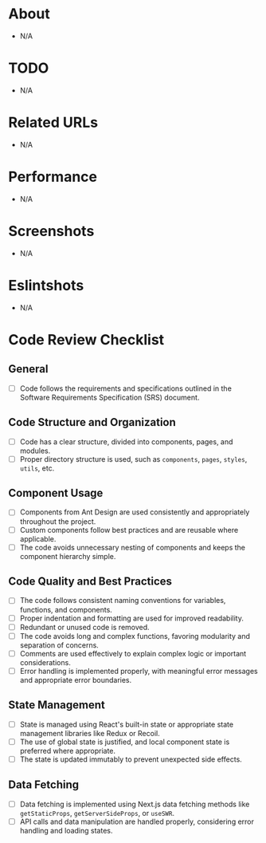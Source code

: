 # About

- N/A

# TODO

- N/A

# Related URLs

- N/A

# Performance

- N/A

# Screenshots

- N/A

# Eslintshots

- N/A

# Code Review Checklist

## General

- [ ] Code follows the requirements and specifications outlined in the Software Requirements Specification (SRS) document.

## Code Structure and Organization

- [ ] Code has a clear structure, divided into components, pages, and modules.
- [ ] Proper directory structure is used, such as `components`, `pages`, `styles`, `utils`, etc.

## Component Usage

- [ ] Components from Ant Design are used consistently and appropriately throughout the project.
- [ ] Custom components follow best practices and are reusable where applicable.
- [ ] The code avoids unnecessary nesting of components and keeps the component hierarchy simple.

## Code Quality and Best Practices

- [ ] The code follows consistent naming conventions for variables, functions, and components.
- [ ] Proper indentation and formatting are used for improved readability.
- [ ] Redundant or unused code is removed.
- [ ] The code avoids long and complex functions, favoring modularity and separation of concerns.
- [ ] Comments are used effectively to explain complex logic or important considerations.
- [ ] Error handling is implemented properly, with meaningful error messages and appropriate error boundaries.

## State Management

- [ ] State is managed using React's built-in state or appropriate state management libraries like Redux or Recoil.
- [ ] The use of global state is justified, and local component state is preferred where appropriate.
- [ ] The state is updated immutably to prevent unexpected side effects.

## Data Fetching

- [ ] Data fetching is implemented using Next.js data fetching methods like `getStaticProps`, `getServerSideProps`, or `useSWR`.
- [ ] API calls and data manipulation are handled properly, considering error handling and loading states.
